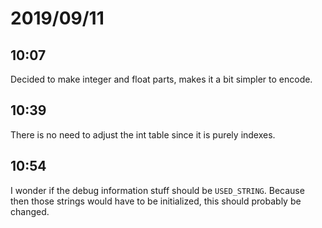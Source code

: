 # 2019/09/11

## 10:07

Decided to make integer and float parts, makes it a bit simpler to encode.

## 10:39

There is no need to adjust the int table since it is purely indexes.

## 10:54

I wonder if the debug information stuff should be `USED_STRING`. Because then
those strings would have to be initialized, this should probably be changed.
